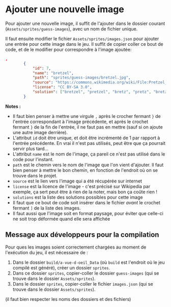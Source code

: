 # Ajouter une nouvelle image

Pour ajouter une nouvelle image, il suffit de l'ajouter dans le dossier courant (`Assets/sprites/guess-images`), avec un nom de fichier unique.

Il faut ensuite modifier le fichier `Assets/sprites/images.json` pour ajouter une entrée pour cette image dans le jeu. Il suffit de copier coller ce bout de code, et de le modifier pour correspondre à l'image ajoutée:

```json
,
        {
            "id": 7,
            "name": "bretzel",
            "path": "sprites/guess-images/bretzel.jpg",
            "source": "https://commons.wikimedia.org/wiki/File:Pretzel_01-14.jpg",
            "license": "CC BY-SA 3.0",
            "solution": ["bretzel", "pretzel", "bretz", "pretz", "bretzels", "pretzels", "bretzle", "pretzle", "bretzles", "pretzles", "bretzels pretzels", "pretzels bretzels"]
        }
```

**Notes :**
* Il faut bien penser à mettre une virgule `,` après le crocher fermant `}` de l'entrée correspondant à l'image précédente, et après le crochet fermant `}` de la fin de l'entrée, il ne faut pas en mettre (sauf si on ajoute une autre image derrière).
* L'attribut `id` doit être unique, et doit être incrémenté de 1 par rapport à l'entrée précédente. En vrai il n'est pas utilisés, peut être que ça pourrait servir plus tard...
* L'attribut `name` est le nom de l'image, ça pareil ce n'est pas utilisé dans le code pour l'instant.
* `path` est le chemin vers le nom de l'image que l'on vient d'ajouter. Il faut bien penser à mettre le bon chemin, en fonction de l'endroit où on se trouve dans le projet.
* `source` est le lien vers l'image qui a été récupérée sur internet
* `license` est la licence de l'image - c'est précisé sur Wikipedia par exemple, ça sert peut être à rien de la noter, mais bon ça coûte rien !
* `solutions` est la liste des solutions possibles pour cette image
* Il faut que ce bout de code soit insérer dans le fichier *avant* le crochet fermant `]` de la liste des images.
* Il faut aussi que l'image soit en format paysage, pour éviter que celle-ci ne soit trop déformée quand elle sera affichée

## Message aux développeurs pour la compilation

Pour ques les images soient correctement chargées au moment de l'exécution du jeu, il est nécessaire de :

1. Dans le dossier `build/a-vue-d-oeil_Data` (où `build` est l'endroit où le jeu compilé est généré), créer un dossier `sprites`.
2. Dans ce dossier `sprites`, copier-coller le dossier `guess-images` (qui se trouve dans le dossier `Assets/sprites`).
3. Dans le dossier `sprites`, copier-coller le fichier `images.json` (qui se trouve dans le dossier `Assets/sprites`).

(il faut bien respecter les noms des dossiers et des fichiers)